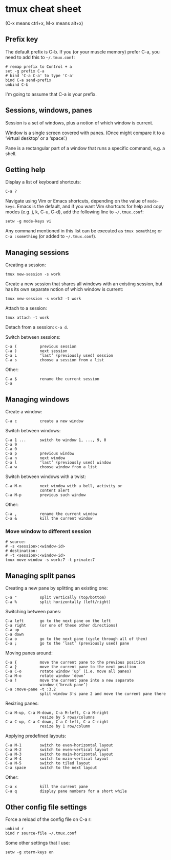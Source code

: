 # tmux cheat sheet

(C-x means ctrl+x, M-x means alt+x)


## Prefix key

The default prefix is C-b. If you (or your muscle memory) prefer C-a, you need to add this to `~/.tmux.conf`:

    # remap prefix to Control + a
    set -g prefix C-a
    # bind 'C-a C-a' to type 'C-a'
    bind C-a send-prefix
    unbind C-b

I'm going to assume that C-a is your prefix.


## Sessions, windows, panes

Session is a set of windows, plus a notion of which window is current.

Window is a single screen covered with panes. (Once might compare it to a ‘virtual desktop’ or a ‘space’.)

Pane is a rectangular part of a window that runs a specific command, e.g. a shell.


## Getting help

Display a list of keyboard shortcuts:

    C-a ?

Navigate using Vim or Emacs shortcuts, depending on the value of `mode-keys`. Emacs is the default, and if you want Vim shortcuts for help and copy modes (e.g. j, k, C-u, C-d), add the following line to `~/.tmux.conf`:

    setw -g mode-keys vi

Any command mentioned in this list can be executed as `tmux something` or `C-a :something` (or added to `~/.tmux.conf`).


## Managing sessions

Creating a session:

    tmux new-session -s work

Create a new session that shares all windows with an existing session, but has its own separate notion of which window is current:

    tmux new-session -s work2 -t work

Attach to a session:

    tmux attach -t work

Detach from a session: `C-a d`.

Switch between sessions:

    C-a (          previous session
    C-a )          next session
    C-a L          ‘last’ (previously used) session
    C-a s          choose a session from a list

Other:

    C-a $          rename the current session
    C-a


## Managing windows

Create a window:

    C-a c          create a new window

Switch between windows:

    C-a 1 ...      switch to window 1, ..., 9, 0
    C-a 9
    C-a 0
    C-a p          previous window
    C-a n          next window
    C-a l          ‘last’ (previously used) window
    C-a w          choose window from a list

Switch between windows with a twist:

    C-a M-n        next window with a bell, activity or
                   content alert
    C-a M-p        previous such window


Other:

    C-a ,          rename the current window
    C-a &          kill the current window

### Move window to different session

```
# source:
# -s <session>:<window-id>
# destination:
# -t <session>:<window-id>
tmux move-window -s work:7 -t private:7
```


## Managing split panes

Creating a new pane by splitting an existing one:

    C-a "          split vertically (top/bottom)
    C-a %          split horizontally (left/right)

Switching between panes:

    C-a left       go to the next pane on the left
    C-a right      (or one of these other directions)
    C-a up
    C-a down
    C-a o          go to the next pane (cycle through all of them)
    C-a ;          go to the ‘last’ (previously used) pane

Moving panes around:

    C-a {          move the current pane to the previous position
    C-a }          move the current pane to the next position
    C-a C-o        rotate window ‘up’ (i.e. move all panes)
    C-a M-o        rotate window ‘down’
    C-a !          move the current pane into a new separate
                   window (‘break pane’)
    C-a :move-pane -t :3.2
                   split window 3's pane 2 and move the current pane there

Resizing panes:

    C-a M-up, C-a M-down, C-a M-left, C-a M-right
                   resize by 5 rows/columns
    C-a C-up, C-a C-down, C-a C-left, C-a C-right
                   resize by 1 row/column

Applying predefined layouts:

    C-a M-1        switch to even-horizontal layout
    C-a M-2        switch to even-vertical layout
    C-a M-3        switch to main-horizontal layout
    C-a M-4        switch to main-vertical layout
    C-a M-5        switch to tiled layout
    C-a space      switch to the next layout


Other:

    C-a x          kill the current pane
    C-a q          display pane numbers for a short while


## Other config file settings

Force a reload of the config file on C-a r:

    unbind r
    bind r source-file ~/.tmux.conf

Some other settings that I use:

    setw -g xterm-keys on

